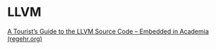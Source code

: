 # LLVM

[A Tourist’s Guide to the LLVM Source Code – Embedded in Academia (regehr.org)](https://blog.regehr.org/archives/1453)

